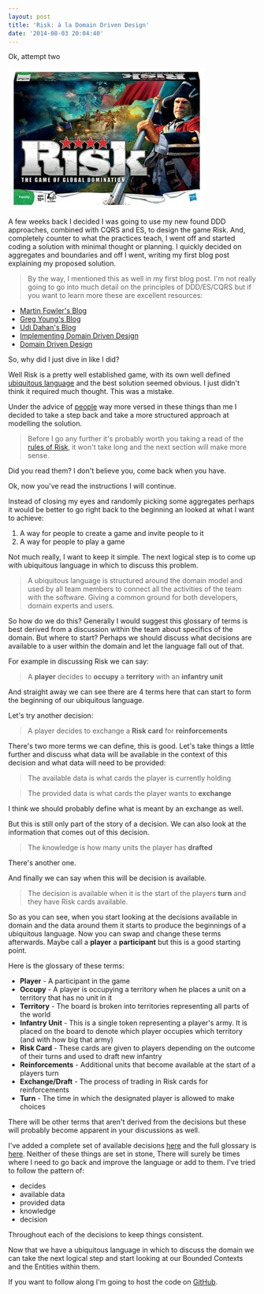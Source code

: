 ```yaml
---
layout: post
title: 'Risk: à la Domain Driven Design'
date: '2014-08-03 20:04:40'
---
```


Ok, attempt two

![Risk](/content/images/2014/Aug/35072DF65056900B100DFE48D0DFCC54-1.jpg)

A few weeks back I decided I was going to use my new found DDD approaches, combined with CQRS and ES, to design the game Risk. And, completely counter to what the practices teach, I went off and started coding a solution with minimal thought or planning. I quickly decided on aggregates and boundaries and off I went, writing my first blog post explaining my proposed solution.

> By the way, I mentioned this as well in my first blog post. I'm not really going to go into much detail on the principles of DDD/ES/CQRS but if you want to learn more these are excellent resources: 

- [Martin Fowler's Blog](http://martinfowler.com/)
- [Greg Young's Blog](http://codebetter.com/gregyoung/)
- [Udi Dahan's Blog](http://www.udidahan.com/?blog=true)
- [Implementing Domain Driven Design](http://www.amazon.co.uk/Implementing-Domain-Driven-Design-Vaughn-Vernon/dp/0321834577/)
- [Domain Driven Design](http://www.amazon.co.uk/Domain-driven-Design-Tackling-Complexity-Software/dp/0321125215/)

So, why did I just dive in like I did?

Well Risk is a pretty well established game, with its own well defined [ubiquitous language](http://martinfowler.com/bliki/UbiquitousLanguage.html) and the best solution seemed obvious. I just didn't think it required much thought. This was a mistake.

Under the advice of [people](https://twitter.com/deftcode) way more versed in these things than me I decided to take a step back and take a more structured approach at modelling the solution.

> Before I go any further it's probably worth you taking a read of the [rules of Risk](http://www.hasbro.com/common/instruct/risk.pdf), it won't take long and the next section will make more sense. 

Did you read them? I don't believe you, come back when you have.

Ok, now you've read the instructions I will continue.

Instead of closing my eyes and randomly picking some aggregates perhaps it would be better to go right back to the beginning an looked at what I want to achieve:

1. A way for people to create a game and invite people to it
2. A way for people to play a game

Not much really, I want to keep it simple. The next logical step is to come up with ubiquitous language in which to discuss this problem. 

> A ubiquitous language is structured around the domain model and used by all team members to connect all the activities of the team with the software. Giving a common ground for both developers, domain experts and users.

So how do we do this? Generally I would suggest this glossary of terms is best derived from a discussion within the team about specifics of the domain. But where to start? Perhaps we should discuss what decisions are available to a user within the domain and let the language fall out of that.

For example in discussing Risk we can say:

> A __player__ decides to __occupy__ a __territory__ with an __infantry unit__

And straight away we can see there are 4 terms here that can start to form the beginning of our ubiquitous language.

Let's try another decision:

> A player decides to exchange a __Risk card__ for __reinforcements__

There's two more terms we can define, this is good. Let's take things a little further and discuss what data will be available in the context of this decision and what data will need to be provided:

> The available data is what cards the player is currently holding

> The provided data is what cards the player wants to __exchange__

I think we should probably define what is meant by an exchange as well.

But this is still only part of the story of a decision. We can also look at the information that comes out of this decision.

> The knowledge is how many units the player has __drafted__

There's another one.

And finally we can say when this will be decision is available.

> The decision is available when it is the start of the players __turn__ and they have Risk cards available.

So as you can see, when you start looking at the decisions available in domain and the data around them it starts to produce the beginnings of a ubiquitous language. Now you can swap and change these terms afterwards. Maybe call a __player__ a __participant__ but this is a good starting point. 

Here is the glossary of these terms:

- __Player__ - A participant in the game
- __Occupy__ - A player is occupying a territory when he places a unit on a territory that has no unit in it
- __Territory__ - The board is broken into territories representing all parts of the world
- __Infantry Unit__ - This is a single token representing a player's army. It is placed on the board to denote which player occupies which territory (and with how big that army)
- __Risk Card__ - These cards are given to players depending on the outcome of their turns and used to draft new infantry
- __Reinforcements__ - Additional units that become available at the start of a players turn
- __Exchange/Draft__ - The process of trading in Risk cards for reinforcements
- __Turn__ - The time in which the designated player is allowed to make choices

There will be other terms that aren't derived from the decisions but these will probably become apparent in your discussions as well.

I've added a complete set of available decisions [here](https://github.com/mat-mcloughlin/DDD-Risk/blob/master/Available%20Decisions.md) and the full glossary is [here](https://github.com/mat-mcloughlin/DDD-Risk/blob/master/Glossary%20of%20Terms.md). Neither of these things are set in stone, There will surely be times where I need to go back and improve the language or add to them. I've tried to follow the pattern of:

- decides
- available data
- provided data
- knowledge
- decision

Throughout each of the decisions to keep things consistent.

Now that we have a ubiquitous language in which to discuss the domain we can take the next logical step and start looking at our Bounded Contexts and the Entities within them.

If you want to follow along I'm going to host the code on [GitHub](https://github.com/mat-mcloughlin/DDD-Risk).
